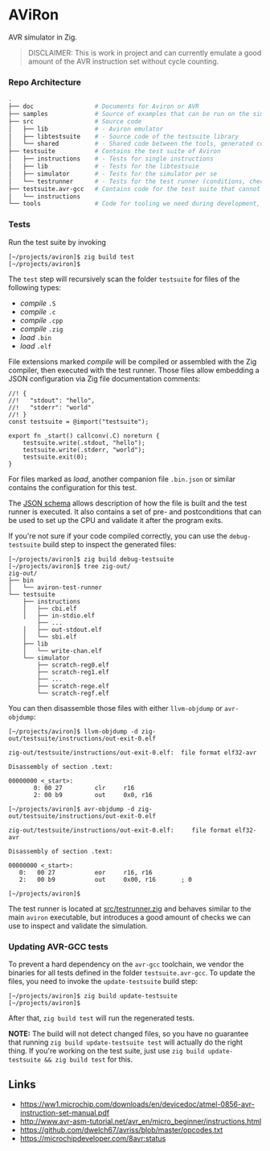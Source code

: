 # AViRon

AVR simulator in Zig.

> DISCLAIMER: This is work in project and can currently emulate a good amount of the AVR instruction set without cycle counting.

### Repo Architecture

```sh
.
├── doc                 # Documents for Aviron or AVR 
├── samples             # Source of examples that can be run on the simulator
├── src                 # Source code
│   ├── lib             # - Aviron emulator
│   ├── libtestsuite    # - Source code of the testsuite library
│   └── shared          # - Shared code between the tools, generated code and simulator
├── testsuite           # Contains the test suite of Aviron
│   ├── instructions    # - Tests for single instructions
│   ├── lib             # - Tests for the libtestsuie  
│   ├── simulator       # - Tests for the simulator per se 
│   └── testrunner      # - Tests for the test runner (conditions, checks, ...)
├── testsuite.avr-gcc   # Contains code for the test suite that cannot be built with LLVM right now
│   └── instructions
└── tools               # Code for tooling we need during development, but not for deployment
```

### Tests

Run the test suite by invoking

```sh-session
[~/projects/aviron]$ zig build test
[~/projects/aviron]$ 
```

The `test` step will recursively scan the folder `testsuite` for files of the following types:

- *compile* `.S`
- *compile* `.c`
- *compile* `.cpp`
- *compile* `.zig`
- *load* `.bin`
- *load* `.elf`

File extensions marked *compile* will be compiled or assembled with the Zig compiler, then executed with the test runner. Those files allow embedding a JSON configuration via Zig file documentation comments:

```zig
//! {
//!   "stdout": "hello",
//!   "stderr": "world"
//! }
const testsuite = @import("testsuite");

export fn _start() callconv(.C) noreturn {
    testsuite.write(.stdout, "hello");
    testsuite.write(.stderr, "world");
    testsuite.exit(0);
}
```

For files marked as *load*, another companion file `.bin.json` or similar contains the configuration for this test.

The [JSON schema](src/testconfig.zig) allows description of how the file is built and the test runner is executed. It also contains a set of pre- and postconditions that can be used to set up the CPU and validate it after the program exits.

If you're not sure if your code compiled correctly, you can use the `debug-testsuite` build step to inspect the generated files:

```sh-session
[~/projects/aviron]$ zig build debug-testsuite
[~/projects/aviron]$ tree zig-out/
zig-out/
├── bin
│   └── aviron-test-runner
└── testsuite
    ├── instructions
    │   ├── cbi.elf
    │   ├── in-stdio.elf
        ├── ...
    │   ├── out-stdout.elf
    │   └── sbi.elf
    ├── lib
    │   └── write-chan.elf
    └── simulator
        ├── scratch-reg0.elf
        ├── scratch-reg1.elf
        ├── ...
        ├── scratch-rege.elf
        └── scratch-regf.elf
```

You can then disassemble those files with either `llvm-objdump` or `avr-objdump`:

```sh-session
[~/projects/aviron]$ llvm-objdump -d zig-out/testsuite/instructions/out-exit-0.elf 

zig-out/testsuite/instructions/out-exit-0.elf:  file format elf32-avr

Disassembly of section .text:

00000000 <_start>:
       0: 00 27         clr     r16
       2: 00 b9         out     0x0, r16
       
[~/projects/aviron]$ avr-objdump -d zig-out/testsuite/instructions/out-exit-0.elf 

zig-out/testsuite/instructions/out-exit-0.elf:     file format elf32-avr

Disassembly of section .text:

00000000 <_start>:
   0:   00 27           eor     r16, r16
   2:   00 b9           out     0x00, r16       ; 0

[~/projects/aviron]$ 
```

The test runner is located at [src/testrunner.zig](src/testrunner.zig) and behaves similar to the main `aviron` executable, but introduces a good amount of checks we can use to inspect and validate the simulation.

### Updating AVR-GCC tests

To prevent a hard dependency on the `avr-gcc` toolchain, we vendor the binaries for all tests defined in the folder `testsuite.avr-gcc`. To update the files, you need to invoke the `update-testsuite` build step:

```sh-session
[~/projects/aviron]$ zig build update-testsuite
[~/projects/aviron]$ 
```

After that, `zig build test` will run the regenerated tests.

**NOTE:** The build will not detect changed files, so you have no guarantee that running `zig build update-testsuite test` will actually do the right thing. If you're working on the test suite, just use `zig build update-testsuite && zig build test` for this.

## Links

- https://ww1.microchip.com/downloads/en/devicedoc/atmel-0856-avr-instruction-set-manual.pdf
- http://www.avr-asm-tutorial.net/avr_en/micro_beginner/instructions.html
- https://github.com/dwelch67/avriss/blob/master/opcodes.txt
- https://microchipdeveloper.com/8avr:status
